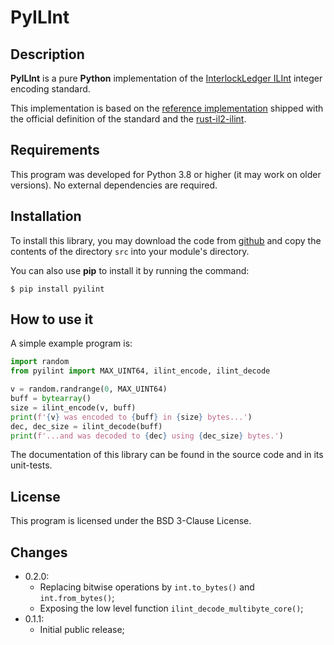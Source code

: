 # PyILInt

## Description

**PyILInt** is a pure **Python** implementation of the
[InterlockLedger ILInt](https://github.com/interlockledger/specification/tree/master/ILInt)
integer encoding standard.

This implementation is based on the [reference implementation](https://github.com/interlockledger/specification/tree/master/ILInt/reference)
shipped with the official definition of the standard
and the [rust-il2-ilint](https://github.com/interlockledger/rust-il2-ilint).

## Requirements

This program was developed for Python 3.8 or higher (it may work on older versions). No
external dependencies are required.

## Installation

To install this library, you may download the code from 
[github](https://github.com/interlockledger/pyilint) and copy
the contents of the directory ``src`` into your module's directory.

You can also use **pip** to install it by running the command:

```
$ pip install pyilint
```

## How to use it

A simple example program is:

```python
import random
from pyilint import MAX_UINT64, ilint_encode, ilint_decode

v = random.randrange(0, MAX_UINT64)
buff = bytearray()
size = ilint_encode(v, buff)
print(f'{v} was encoded to {buff} in {size} bytes...')
dec, dec_size = ilint_decode(buff)
print(f'...and was decoded to {dec} using {dec_size} bytes.')

```

The documentation of this library can be found in the source code and in its
unit-tests.

## License

This program is licensed under the BSD 3-Clause License.

## Changes

- 0.2.0:
    - Replacing bitwise operations by `int.to_bytes()` and `int.from_bytes()`;
    - Exposing the low level function `ilint_decode_multibyte_core()`;
- 0.1.1:
    - Initial public release;
